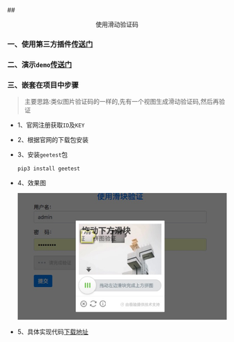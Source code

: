 ##<center>使用滑动验证码</center>

### 一、使用第三方插件[传送门](http://www.geetest.com/)

### 二、演示`demo`[传送门](https://github.com/GeeTeam/gt3-python-sdk)

### 三、嵌套在项目中步骤

> 主要思路:类似图片验证码的一样的,先有一个视图生成滑动验证码,然后再验证

* 1、官网注册获取`ID`及`KEY`
* 2、根据官网的下载包安装
* 3、安装`geetest`包

  ```py
  pip3 install geetest
  ```

* 4、效果图

  ![滑动验证码](./source/images/滑动验证码.jpg)

* 5、具体实现代码[下载地址](https://gitee.com/jingzhuqing_admin/django-book-demo)




